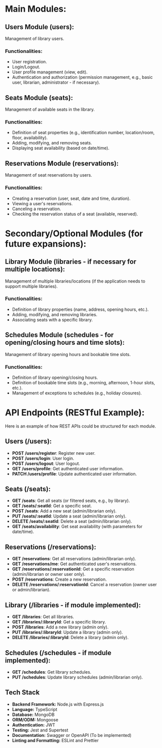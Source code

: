 # Main Modules:

## Users Module (users):
Management of library users.
### Functionalities:

- User registration.
- Login/Logout.
- User profile management (view, edit).
- Authentication and authorization (permission management, e.g., basic user, librarian, administrator - if necessary).

## Seats Module (seats):
Management of available seats in the library.
### Functionalities:
- Definition of seat properties (e.g., identification number, location/room, floor, availability).
- Adding, modifying, and removing seats.
- Displaying seat availability (based on date/time).

## Reservations Module (reservations):
Management of seat reservations by users.
### Functionalities:
- Creating a reservation (user, seat, date and time, duration).
- Viewing a user's reservations.
- Canceling a reservation.
- Checking the reservation status of a seat (available, reserved).

# Secondary/Optional Modules (for future expansions):

## Library Module (libraries - if necessary for multiple locations):
Management of multiple libraries/locations (if the application needs to support multiple libraries).
### Functionalities:
- Definition of library properties (name, address, opening hours, etc.).
- Adding, modifying, and removing libraries.
- Associating seats with a specific library.

## Schedules Module (schedules - for opening/closing hours and time slots):
Management of library opening hours and bookable time slots.
### Functionalities:
- Definition of library opening/closing hours.
- Definition of bookable time slots (e.g., morning, afternoon, 1-hour slots, etc.).
- Management of exceptions to schedules (e.g., holiday closures).

# API Endpoints (RESTful Example):
Here is an example of how REST APIs could be structured for each module.

## Users (/users):
- **POST /users/register**: Register new user.
- **POST /users/login**: User login.
- **POST /users/logout**: User logout.
- **GET /users/profile**: Get authenticated user information.
- **PATCH /users/profile**: Update authenticated user information.

## Seats (/seats):
- **GET /seats**: Get all seats (or filtered seats, e.g., by library).
- **GET /seats/:seatId**: Get a specific seat.
- **POST /seats**: Add a new seat (admin/librarian only).
- **PUT /seats/:seatId**: Update a seat (admin/librarian only).
- **DELETE /seats/:seatId**: Delete a seat (admin/librarian only).
- **GET /seats/availability**: Get seat availability (with parameters for date/time).

## Reservations (/reservations):
- **GET /reservations**: Get all reservations (admin/librarian only).
- **GET /reservations/me**: Get authenticated user's reservations.
- **GET /reservations/:reservationId**: Get a specific reservation (admin/librarian or owner user only).
- **POST /reservations**: Create a new reservation.
- **DELETE /reservations/:reservationId**: Cancel a reservation (owner user or admin/librarian).

## Library (/libraries - if module implemented):
- **GET /libraries**: Get all libraries.
- **GET /libraries/:libraryId**: Get a specific library.
- **POST /libraries**: Add a new library (admin only).
- **PUT /libraries/:libraryId**: Update a library (admin only).
- **DELETE /libraries/:libraryId**: Delete a library (admin only).

## Schedules (/schedules - if module implemented):
- **GET /schedules**: Get library schedules.
- **PUT /schedules**: Update library schedules (admin/librarian only).

## Tech Stack

*   **Backend Framework:** Node.js with Express.js
*   **Language:** TypeScript
*   **Database:** MongoDB
*   **ORM/ODM:** Mongoose
*   **Authentication:** JWT
*   **Testing:** Jest and Supertest
*   **Documentation:** Swagger or OpenAPI (To be implemented)
*   **Linting and Formatting:** ESLint and Prettier